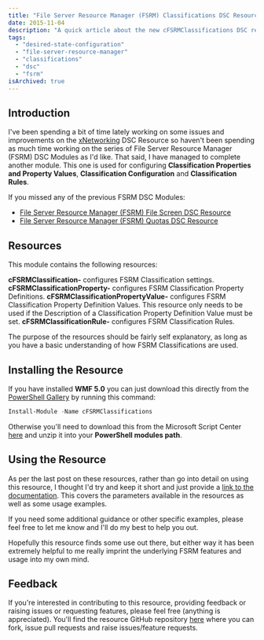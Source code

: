 ```yaml
---
title: "File Server Resource Manager (FSRM) Classifications DSC Resource"
date: 2015-11-04
description: "A quick article about the new cFSRMClassifications DSC resource for configuring FSRM Classifications."
tags: 
  - "desired-state-configuration"
  - "file-server-resource-manager"
  - "classifications"
  - "dsc"
  - "fsrm"
isArchived: true
---
```


## Introduction

I've been spending a bit of time lately working on some issues and improvements on the [xNetworking](https://github.com/PowerShell/xNetworking) DSC Resource so haven't been spending as much time working on the series of File Server Resource Manager (FSRM) DSC Modules as I'd like. That said, I have managed to complete another module. This one is used for configuring **Classification Properties and Property Values**, **Classification Configuration** and **Classification Rules**.

If you missed any of the previous FSRM DSC Modules:

- [File Server Resource Manager (FSRM) File Screen DSC Resource](https://dscottraynsford.wordpress.com/2015/10/26/file-server-resource-manager-fsrm-file-screen-dsc-resource/)
- [File Server Resource Manager (FSRM) Quotas DSC Resource](https://dscottraynsford.wordpress.com/2015/10/23/file-server-resource-manager-fsrm-quotas-dsc-resource/)

## Resources

This module contains the following resources:

**cFSRMClassification-** configures FSRM Classification settings. **cFSRMClassificationProperty-** configures FSRM Classification Property Definitions. **cFSRMClassificationPropertyValue-** configures FSRM Classification Property Definition Values. This resource only needs to be used if the Description of a Classification Property Definition Value must be set. **cFSRMClassificationRule-** configures FSRM Classification Rules.

The purpose of the resources should be fairly self explanatory, as long as you have a basic understanding of how FSRM Classifications are used.

## Installing the Resource

If you have installed **WMF 5.0** you can just download this directly from the [PowerShell Gallery](https://www.powershellgallery.com/) by running this command:

```powershell
Install-Module -Name cFSRMClassifications
```

Otherwise you'll need to download this from the Microsoft Script Center [here](https://gallery.technet.microsoft.com/scriptcenter/cFSRMClassifications-DSC-8ed89153) and unzip it into your **PowerShell modules path**.

## Using the Resource

As per the last post on these resources, rather than go into detail on using this resource, I thought I'd try and keep it short and just provide a [link to the documentation](https://github.com/PlagueHO/cFSRMClassifications). This covers the parameters available in the resources as well as some usage examples.

If you need some additional guidance or other specific examples, please feel free to let me know and I'll do my best to help you out.

Hopefully this resource finds some use out there, but either way it has been extremely helpful to me really imprint the underlying FSRM features and usage into my own mind.

## Feedback

If you're interested in contributing to this resource, providing feedback or raising issues or requesting features, please feel free (anything is appreciated). You'll find the resource GitHub repository [here](https://github.com/PlagueHO/cFSRMClassifications) where you can fork, issue pull requests and raise issues/feature requests.

